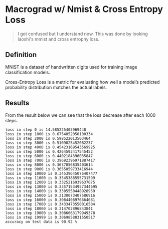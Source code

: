 # Macrograd w/ Nmist & Cross Entropy Loss
>I got confused but I understand now. This was done by looking laoshi's mmist and cross entrophy loss.

## Definition   

MNIST is a dataset of handwritten digits used for training image classification models.   

Cross-Entropy Loss is a metric for evaluating how well a model’s predicted probability distribution matches the actual labels.

## Results
From the result below we can see that the loss decrease after each 1000 steps.
```
loss in step 0 is 14.585225403969448
loss in step 1000 is 0.6754852050100334
loss in step 2000 is 0.598522013503464
loss in step 3000 is 0.5109825452082237
loss in step 4000 is 0.45423169543569925
loss in step 5000 is 0.4264593417545452
loss in step 6000 is 0.4402184396035847
loss in step 7000 is 0.39692396971887417
loss in step 8000 is 0.3637056835403614
loss in step 9000 is 0.3655059733416944
loss in step 10000 is 0.34539645076407477
loss in step 11000 is 0.3545388555731599
loss in step 12000 is 0.3325216939637075
loss in step 13000 is 0.33571534957344695
loss in step 14000 is 0.3305550448928959
loss in step 15000 is 0.3130073407586916
loss in step 16000 is 0.3084408976664681
loss in step 17000 is 0.3433473550016504
loss in step 18000 is 0.314702896843841
loss in step 19000 is 0.3086663179949378
loss in step 19999 is 0.3069858031550517
accuracy on test data is 90.92 %
```
